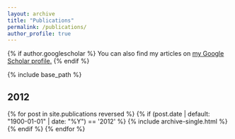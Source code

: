 ```yaml
---
layout: archive
title: "Publications"
permalink: /publications/
author_profile: true
---
```


{% if author.googlescholar %}
  You can also find my articles on <u><a href="{{author.googlescholar}}">my Google Scholar profile</a>.</u>
{% endif %}

{% include base_path %}

<h2 itemprop="headline">2012</h2>
{% for post in site.publications reversed %}
  {% if (post.date | default: "1900-01-01" | date: "%Y") == '2012' %}
  {% include archive-single.html %}
  {% endif %}
{% endfor %}






